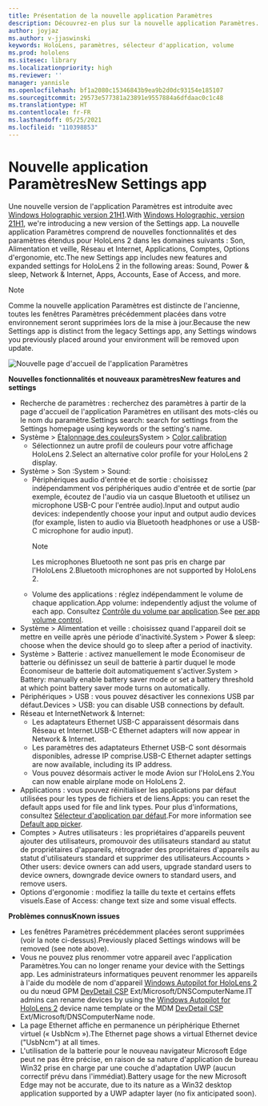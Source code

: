 ```yaml
---
title: Présentation de la nouvelle application Paramètres
description: Découvrez-en plus sur la nouvelle application Paramètres.
author: joyjaz
ms.author: v-jjaswinski
keywords: HoloLens, paramètres, sélecteur d'application, volume
ms.prod: hololens
ms.sitesec: library
ms.localizationpriority: high
ms.reviewer: ''
manager: yannisle
ms.openlocfilehash: bf1a2080c15346843b9ea9b2d0dc93154e185107
ms.sourcegitcommit: 29573e577381a23891e9557884a6dfdaac0c1c48
ms.translationtype: HT
ms.contentlocale: fr-FR
ms.lasthandoff: 05/25/2021
ms.locfileid: "110398853"
---
```

# <a name="new-settings-app"></a><span data-ttu-id="0ce0e-104">Nouvelle application Paramètres</span><span class="sxs-lookup"><span data-stu-id="0ce0e-104">New Settings app</span></span>

<span data-ttu-id="0ce0e-105">Une nouvelle version de l'application Paramètres est introduite avec [Windows Holographic version 21H1](hololens-release-notes.md#windows-holographic-version-21h1).</span><span class="sxs-lookup"><span data-stu-id="0ce0e-105">With [Windows Holographic, version 21H1](hololens-release-notes.md#windows-holographic-version-21h1), we're introducing a new version of the Settings app.</span></span> <span data-ttu-id="0ce0e-106">La nouvelle application Paramètres comprend de nouvelles fonctionnalités et des paramètres étendus pour HoloLens 2 dans les domaines suivants : Son, Alimentation et veille, Réseau et Internet, Applications, Comptes, Options d'ergonomie, etc.</span><span class="sxs-lookup"><span data-stu-id="0ce0e-106">The new Settings app includes new features and expanded settings for HoloLens 2 in the following areas: Sound, Power & sleep, Network & Internet, Apps, Accounts, Ease of Access, and more.</span></span>

> [!NOTE]
> <span data-ttu-id="0ce0e-107">Comme la nouvelle application Paramètres est distincte de l'ancienne, toutes les fenêtres Paramètres précédemment placées dans votre environnement seront supprimées lors de la mise à jour.</span><span class="sxs-lookup"><span data-stu-id="0ce0e-107">Because the new Settings app is distinct from the legacy Settings app, any Settings windows you previously placed around your environment will be removed upon update.</span></span>

![Nouvelle page d'accueil de l'application Paramètres](images/new-settings-app.png)

<span data-ttu-id="0ce0e-109">**Nouvelles fonctionnalités et nouveaux paramètres**</span><span class="sxs-lookup"><span data-stu-id="0ce0e-109">**New features and settings**</span></span>
- <span data-ttu-id="0ce0e-110">Recherche de paramètres : recherchez des paramètres à partir de la page d'accueil de l'application Paramètres en utilisant des mots-clés ou le nom du paramètre.</span><span class="sxs-lookup"><span data-stu-id="0ce0e-110">Settings search: search for settings from the Settings homepage using keywords or the setting's name.</span></span>
- <span data-ttu-id="0ce0e-111">Système > [Étalonnage des couleurs](hololens2-display.md#how-to-use-display-color-calibration)</span><span class="sxs-lookup"><span data-stu-id="0ce0e-111">System > [Color calibration](hololens2-display.md#how-to-use-display-color-calibration)</span></span>
    - <span data-ttu-id="0ce0e-112">Sélectionnez un autre profil de couleurs pour votre affichage HoloLens 2.</span><span class="sxs-lookup"><span data-stu-id="0ce0e-112">Select an alternative color profile for your HoloLens 2 display.</span></span>
- <span data-ttu-id="0ce0e-113">Système > Son :</span><span class="sxs-lookup"><span data-stu-id="0ce0e-113">System > Sound:</span></span>
  - <span data-ttu-id="0ce0e-114">Périphériques audio d'entrée et de sortie : choisissez indépendamment vos périphériques audio d'entrée et de sortie (par exemple, écoutez de l'audio via un casque Bluetooth et utilisez un microphone USB-C pour l'entrée audio).</span><span class="sxs-lookup"><span data-stu-id="0ce0e-114">Input and output audio devices: independently choose your input and output audio devices (for example, listen to audio via Bluetooth headphones or use a USB-C microphone for audio input).</span></span>
    > [!NOTE]
    > <span data-ttu-id="0ce0e-115">Les microphones Bluetooth ne sont pas pris en charge par l'HoloLens 2.</span><span class="sxs-lookup"><span data-stu-id="0ce0e-115">Bluetooth microphones are not supported by HoloLens 2.</span></span>
  - <span data-ttu-id="0ce0e-116">Volume des applications : réglez indépendamment le volume de chaque application.</span><span class="sxs-lookup"><span data-stu-id="0ce0e-116">App volume: independently adjust the volume of each app.</span></span> <span data-ttu-id="0ce0e-117">Consultez [Contrôle du volume par application](holographic-home.md#per-app-volume-control).</span><span class="sxs-lookup"><span data-stu-id="0ce0e-117">See [per app volume control](holographic-home.md#per-app-volume-control).</span></span>
- <span data-ttu-id="0ce0e-118">Système > Alimentation et veille : choisissez quand l'appareil doit se mettre en veille après une période d'inactivité.</span><span class="sxs-lookup"><span data-stu-id="0ce0e-118">System > Power & sleep: choose when the device should go to sleep after a period of inactivity.</span></span>
- <span data-ttu-id="0ce0e-119">Système > Batterie : activez manuellement le mode Économiseur de batterie ou définissez un seuil de batterie à partir duquel le mode Économiseur de batterie doit automatiquement s'activer.</span><span class="sxs-lookup"><span data-stu-id="0ce0e-119">System > Battery: manually enable battery saver mode or set a battery threshold at which point battery saver mode turns on automatically.</span></span>
- <span data-ttu-id="0ce0e-120">Périphériques > USB : vous pouvez désactiver les connexions USB par défaut.</span><span class="sxs-lookup"><span data-stu-id="0ce0e-120">Devices > USB: you can disable USB connections by default.</span></span>
- <span data-ttu-id="0ce0e-121">Réseau et Internet</span><span class="sxs-lookup"><span data-stu-id="0ce0e-121">Network & Internet:</span></span>
  - <span data-ttu-id="0ce0e-122">Les adaptateurs Ethernet USB-C apparaissent désormais dans Réseau et Internet.</span><span class="sxs-lookup"><span data-stu-id="0ce0e-122">USB-C Ethernet adapters will now appear in Network & Internet.</span></span>
  - <span data-ttu-id="0ce0e-123">Les paramètres des adaptateurs Ethernet USB-C sont désormais disponibles, adresse IP comprise.</span><span class="sxs-lookup"><span data-stu-id="0ce0e-123">USB-C Ethernet adapter settings are now available, including its IP address.</span></span>
  - <span data-ttu-id="0ce0e-124">Vous pouvez désormais activer le mode Avion sur l'HoloLens 2.</span><span class="sxs-lookup"><span data-stu-id="0ce0e-124">You can now enable airplane mode on HoloLens 2.</span></span>
- <span data-ttu-id="0ce0e-125">Applications : vous pouvez réinitialiser les applications par défaut utilisées pour les types de fichiers et de liens.</span><span class="sxs-lookup"><span data-stu-id="0ce0e-125">Apps: you can reset the default apps used for file and link types.</span></span> <span data-ttu-id="0ce0e-126">Pour plus d'informations, consultez [Sélecteur d'application par défaut](holographic-home.md#default-app-picker).</span><span class="sxs-lookup"><span data-stu-id="0ce0e-126">For more information see [Default app picker](holographic-home.md#default-app-picker).</span></span>
- <span data-ttu-id="0ce0e-127">Comptes > Autres utilisateurs : les propriétaires d'appareils peuvent ajouter des utilisateurs, promouvoir des utilisateurs standard au statut de propriétaires d'appareils, rétrograder des propriétaires d'appareils au statut d'utilisateurs standard et supprimer des utilisateurs.</span><span class="sxs-lookup"><span data-stu-id="0ce0e-127">Accounts > Other users: device owners can add users, upgrade standard users to device owners, downgrade device owners to standard users, and remove users.</span></span>
- <span data-ttu-id="0ce0e-128">Options d'ergonomie : modifiez la taille du texte et certains effets visuels.</span><span class="sxs-lookup"><span data-stu-id="0ce0e-128">Ease of Access: change text size and some visual effects.</span></span>

<span data-ttu-id="0ce0e-129">**Problèmes connus**</span><span class="sxs-lookup"><span data-stu-id="0ce0e-129">**Known issues**</span></span>
- <span data-ttu-id="0ce0e-130">Les fenêtres Paramètres précédemment placées seront supprimées (voir la note ci-dessus).</span><span class="sxs-lookup"><span data-stu-id="0ce0e-130">Previously placed Settings windows will be removed (see note above).</span></span>
- <span data-ttu-id="0ce0e-131">Vous ne pouvez plus renommer votre appareil avec l'application Paramètres.</span><span class="sxs-lookup"><span data-stu-id="0ce0e-131">You can no longer rename your device with the Settings app.</span></span> <span data-ttu-id="0ce0e-132">Les administrateurs informatiques peuvent renommer les appareils à l'aide du modèle de nom d'appareil [Windows Autopilot for HoloLens 2](https://docs.microsoft.com/hololens/hololens2-autopilot) ou du nœud GPM [DevDetail CSP](https://docs.microsoft.com/windows/client-management/mdm/devdetail-csp) Ext/Microsoft/DNSComputerName.</span><span class="sxs-lookup"><span data-stu-id="0ce0e-132">IT admins can rename devices by using the [Windows Autopilot for HoloLens 2](https://docs.microsoft.com/hololens/hololens2-autopilot) device name template or the MDM [DevDetail CSP](https://docs.microsoft.com/windows/client-management/mdm/devdetail-csp) Ext/Microsoft/DNSComputerName node.</span></span>
- <span data-ttu-id="0ce0e-133">La page Ethernet affiche en permanence un périphérique Ethernet virtuel (« UsbNcm »).</span><span class="sxs-lookup"><span data-stu-id="0ce0e-133">The Ethernet page shows a virtual Ethernet device ("UsbNcm") at all times.</span></span>
- <span data-ttu-id="0ce0e-134">L'utilisation de la batterie pour le nouveau navigateur Microsoft Edge peut ne pas être précise, en raison de sa nature d'application de bureau Win32 prise en charge par une couche d'adaptation UWP (aucun correctif prévu dans l'immédiat).</span><span class="sxs-lookup"><span data-stu-id="0ce0e-134">Battery usage for the new Microsoft Edge may not be accurate, due to its nature as a Win32 desktop application supported by a UWP adapter layer (no fix anticipated soon).</span></span>

